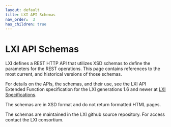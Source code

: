 ```yaml
---
layout: default
title: LXI API Schemas
nav_order:  3
has_children: true
---
```


# LXI API Schemas

LXI defines a REST HTTP API that utilizes XSD schemas to 
define the parameters for the REST operations. This page 
contains references to the most current, and historical 
versions of those schemas.

For details on the APIs, the schemas, and their use, see 
the LXI API Extended Function specification for the LXI 
generations 1.6 and newer at [LXI Specifications](specifications.html).

The schemas are in XSD format and do not return formatted HTML pages.

The schemas are maintained in the LXI github source 
repository. For access contact the LXI consortium.

